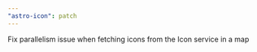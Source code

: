 ```yaml
---
"astro-icon": patch
---
```


Fix parallelism issue when fetching icons from the Icon service in a map
